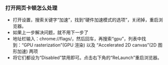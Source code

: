 ### 打开网页卡顿怎么处理
- 打开设置，搜索关键字“加速”，找到“硬件加速模式的选项”，关闭掉，重启浏览器。
- 如果上一步解决问题，就不用下一步了
- 地址栏输入：chrome://flags/，然后回车，再搜索“gpu”，列表中找到：“GPU rasterization”(GPU 渲染) 以及 “Accelerated 2D canvas”(2D 图形加速) 两项
- 将它们都设为“Disabled”禁用即可。点击右下角的“ReLaunch”重启浏览器。
